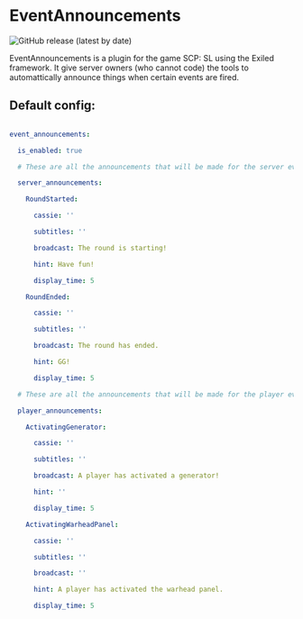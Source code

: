 # EventAnnouncements


![GitHub release (latest by date)](https://img.shields.io/github/downloads/Heisenberg3666/EventAnnouncements/total?style=for-the-badge)


EventAnnouncements is a plugin for the game SCP: SL using the Exiled framework. It give server owners (who cannot code) the tools to automattically announce things when certain events are fired.


## Default config:


```yaml

event_announcements:

  is_enabled: true

  # These are all the announcements that will be made for the server events.

  server_announcements:

    RoundStarted:

      cassie: ''

      subtitles: ''

      broadcast: The round is starting!

      hint: Have fun!

      display_time: 5

    RoundEnded:

      cassie: ''

      subtitles: ''

      broadcast: The round has ended.

      hint: GG!

      display_time: 5

  # These are all the announcements that will be made for the player events.

  player_announcements:

    ActivatingGenerator:

      cassie: ''

      subtitles: ''

      broadcast: A player has activated a generator!

      hint: ''

      display_time: 5

    ActivatingWarheadPanel:

      cassie: ''

      subtitles: ''

      broadcast: ''

      hint: A player has activated the warhead panel.

      display_time: 5

```